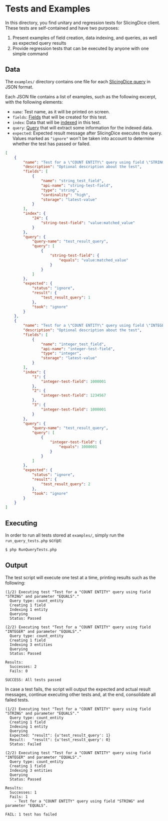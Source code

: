 # Tests and Examples

In this directory, you find unitary and regression tests for SlicingDice client. These tests are self-contained and have two purposes:

1. Present examples of field creation, data indexing, and queries, as well as expected query results
2. Provide regression tests that can be executed by anyone with one simple command

## Data
The `examples/` directory contains one file for each [SlicingDice query](http://panel.slicingdice.com/docs/#data-querying) in JSON format.

Each JSON file contains a list of examples, such as the following excerpt, with the following elements:

* `name`: Test name, as it will be printed on screen.
* `fields`: [Fields](http://panel.slicingdice.com/docs/#data-modeling-fields) that will be created for this test.
* `index`: Data that will be [indexed](http://panel.slicingdice.com/docs/#data-indexing) in this test.
* `query`: [Query](http://panel.slicingdice.com/docs/#data-querying) that will extract some information for the indexed data.
* `expected`: Expected result message after SlicingDice executes the query. Values marked as `"ignore"` won't be taken into account to determine whether the test has passed or failed.

```json
[
    {
        "name": "Test for a \"COUNT ENTITY\" query using field \"STRING\" and parameter \"EQUALS\".",
        "description": "Optional description about the test",
        "fields": [
            {
                "name": "string_test_field",
                "api-name": "string-test-field",
                "type": "string",
                "cardinality": "high",
                "storage": "latest-value"
            }
        ],
        "index": {
            "24": {
                "string-test-field": "value:matched_value"
            }
        },
        "query": {
            "query-name": "test_result_query",
            "query": [
                {
                    "string-test-field": {
                        "equals": "value:matched_value"
                    }
                }
            ]
        },
        "expected": {
            "status": "ignore",
            "result": {
                "test_result_query": 1
            },
            "took": "ignore"
        }
    },
    {
        "name": "Test for a \"COUNT ENTITY\" query using field \"INTEGER\" and parameter \"EQUALS\".",
        "description": "Optional description about the test",
        "fields": [
            {
                "name": "integer_test_field",
                "api-name": "integer-test-field",
                "type": "integer",
                "storage": "latest-value"
            }
        ],
        "index": {
            "1": {
                "integer-test-field": 1000001
            },
            "2": {
                "integer-test-field": 1234567
            },
            "3": {
                "integer-test-field": 1000001
            }
        },
        "query": {
            "query-name": "test_result_query",
            "query": [
                {
                    "integer-test-field": {
                        "equals": 1000001
                    }
                }
            ]
        },
        "expected": {
            "status": "ignore",
            "result": {
                "test_result_query": 2
            },
            "took": "ignore"
        }
    }
]
```

## Executing

In order to run all tests stored at `examples/`, simply run the `run_query_tests.php` script:

```bash
$ php RunQueryTests.php
```

## Output

The test script will execute one test at a time, printing results such as the following:

```
(1/2) Executing test "Test for a "COUNT ENTITY" query using field "STRING" and parameter "EQUALS"."
  Query type: count_entity
  Creating 1 field
  Indexing 1 entity
  Querying
  Status: Passed

(2/2) Executing test "Test for a "COUNT ENTITY" query using field "INTEGER" and parameter "EQUALS"."
  Query type: count_entity
  Creating 1 field
  Indexing 3 entities
  Querying
  Status: Passed

Results:
  Successes: 2
  Fails: 0

SUCCESS: All tests passed
```

In case a test fails, the script will output the expected and actual result messages, continue executing other tests and, at the end, consolidate all failed tests.

```
(1/2) Executing test "Test for a "COUNT ENTITY" query using field "STRING" and parameter "EQUALS"."
  Query type: count_entity
  Creating 1 field
  Indexing 1 entity
  Querying
  Expected: "result": {u'test_result_query': 1}
  Result:   "result": {u'test_result_query': 0}
  Status: Failed

(2/2) Executing test "Test for a "COUNT ENTITY" query using field "INTEGER" and parameter "EQUALS"."
  Query type: count_entity
  Creating 1 field
  Indexing 3 entities
  Querying
  Status: Passed

Results:
  Successes: 1
  Fails: 1
    - Test for a "COUNT ENTITY" query using field "STRING" and parameter "EQUALS".

FAIL: 1 test has failed
```
